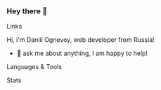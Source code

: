### Hey there 👋

Links

Hi, i'm Daniil Ognevoy, web developer from Russia!

- 💬 ask me about anything, I am happy to help! 

Languages & Tools

Stats
